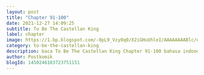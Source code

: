 ```yaml
---
layout: post 
title: "Chapter 91-100"
date: 2021-12-27 14:09:25
subtitle: To Be The Castellan King
label: chapter
image: https://1.bp.blogspot.com/-0pL9_Vzy0q0/X2iGHuUhleI/AAAAAAAABlc/eht5U4uG7MosViSTBLEi_YpmMuc3gs-pACLcBGAsYHQ/s72-c/Komik-To-Be-The-Castellan-King.jpg
category: to-be-the-castellan-king
description: baca To Be The Castellan King Chapter 91-100 bahasa indonesia 
author: Postkomik
blogId: 1450246103723751151
---
```

